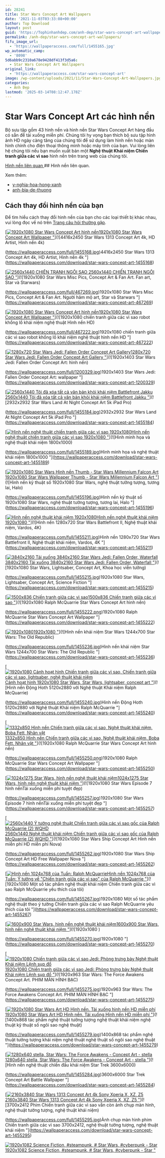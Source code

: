 ```yaml
---
id: 28241
title: Star Wars Concept Art Wallpapers
date: '2021-11-03T03:33:08+00:00'
author: Top Download
layout: post
guid: 'https://Tophinhanhdep.com/anh-dep/star-wars-concept-art-wallpapers/'
permalink: /anh-dep/star-wars-concept-art-wallpapers/
fifu_image_url:
  - 'https://wallpaperaccess.com/full/1455165.jpg'
wp_automatic_camp:
  - '8098'
5d6abb9c2310a678e9428df413f3d5a6:
  - Star Wars Concept Art Wallpapers
original_link:
  - 'https://wallpaperaccess.com/star-wars-concept-art'
image: /wp-content/uploads/2021/11/Star-Wars-Concept-Art-Wallpapers.jpg
categories:
  - Ảnh Đẹp
lastmod: '2025-03-14T08:12:47.178Z'
---
```

# Star Wars Concept Art các hình nền

Bộ sưu tập gồm 43 hình nền và hình nền Star Wars Concept Art hàng đầu có sẵn để tải xuống miễn phí. Chúng tôi hy vọng bạn thích bộ sưu tập hình ảnh HD ngày càng tăng của chúng tôi để sử dụng làm hình nền hoặc màn hình chính cho điện thoại thông minh hoặc máy tính của bạn. Vui lòng liên hệ chúng tôi nếu bạn muốn xuất bản một **Nghệ thuật Khái niệm Chiến tranh giữa các vì sao** hình nền trên trang web của chúng tôi.

[Hình nền liên quan ](#related) ## Hình nền liên quan.

   
 Xem thêm:

   
- [y-nghia-hoa-hong-xanh](https://tophinhanhdep.com/hoa-hong/y-nghia-hoa-hong-xanh/)
- [anh-bia-de-thuong](https://tophinhanhdep.com/anh-bia/anh-bia-de-thuong/)

## Cách thay đổi hình nền của bạn

Để tìm hiểu cách thay đổi hình nền của bạn cho các loại thiết bị khác nhau, vui lòng đọc về nó trên [Trang câu hỏi thường gặp](https://tophinhanhdep.com/faq/).

  
[[![1920x1080 Star Wars Concept Art hình nền](https://wallpaperaccess.com/full/1455165.jpg)1920x1080 Star Wars Concept Art Wallpaper "](https://wallpaperaccess.com/download/star-wars-concept-art-1455165)](![4416x2450 Star Wars 1313 Concept Art 4k, HD Artist, Hình nền 4k)

(https://wallpaperaccess.com/full/1455168.jpg)4416x2450 Star Wars 1313 Concept Art 4k, HD Artist, Hình nền 4k "](https://wallpaperaccess.com/download/star-wars-concept-art-1455168)

[[![2560x1440 CHIẾN TRANH NGÔI SAO](https://wallpaperaccess.com/full/303362.jpg) 2560x1440 CHIẾN TRANH NGÔI SAO "](https://wallpaperaccess.com/download/star-wars-concept-art-303362)](![1920x1080 Star Wars Misc Pics, Concept Art & Fan Art.  Fan art, Star và Starwars)

(https://wallpaperaccess.com/full/467269.jpg)1920x1080 Star Wars Misc Pics, Concept Art &amp; Fan Art. Người hâm mộ art, Star và Starwars "](https://wallpaperaccess.com/download/star-wars-concept-art-467269)

[[![1920x1080 Star Wars Concept Art hình nền](https://wallpaperaccess.com/full/1455178.jpg)1920x1080 Star Wars Concept Art Wallpaper "](https://wallpaperaccess.com/download/star-wars-concept-art-1455178)](![1920x1080 chiến tranh giữa các vì sao robot khổng lồ khái niệm nghệ thuật Hình nền HD)

(https://wallpaperaccess.com/full/467222.jpg)1920x1080 chiến tranh giữa các vì sao robot khổng lồ khái niệm nghệ thuật hình nền HD "](https://wallpaperaccess.com/download/star-wars-concept-art-467222)

[[![1280x720 Star Wars Jedi: Fallen Order Concept Art Gallery](https://wallpaperaccess.com/full/1455180.jpg)1280x720 Star Wars Jedi: Fallen Order Concept Art Gallery "](https://wallpaperaccess.com/download/star-wars-concept-art-1455180)](![1920x1403 Star Wars Jedi: Fallen Order Concept Art: hình nền)

(https://wallpaperaccess.com/full/1200329.jpg)1920x1403 Star Wars Jedi: Fallen Order Concept Art: wallpaper "](https://wallpaperaccess.com/download/star-wars-concept-art-1200329)

[[![2560x1440 Tôi đã xóa tất cả văn bản khỏi khái niệm Battlefront Jakku](https://wallpaperaccess.com/full/1455182.jpg)2560x1440 Tôi đã xóa tất cả văn bản khỏi khái niệm Battlefront Jakku "](https://wallpaperaccess.com/download/star-wars-concept-art-1455182)](![2932x2932 Star Wars Land At Night Concept Art 5k iPad Pro)

(https://wallpaperaccess.com/full/1455184.jpg)2932x2932 Star Wars Land At Night Concept Art 5k iPad Pro "](https://wallpaperaccess.com/download/star-wars-concept-art-1455184)

[[![Hình nền nghệ thuật chiến tranh giữa các vì sao 1920x1080](https://wallpaperaccess.com/full/1455188.jpg)Hình nền nghệ thuật chiến tranh giữa các vì sao 1920x1080 "](https://wallpaperaccess.com/download/star-wars-concept-art-1455188)](![Hình minh họa và nghệ thuật khái niệm 1800x1000)

(https://wallpaperaccess.com/full/1455189.jpg)Hình minh họa và nghệ thuật khái niệm 1800x1000 "](https://wallpaperaccess.com/download/star-wars-concept-art-1455189)

[[![1920x1080 Star Wars Hình nền Thumb - Star Wars Millennium Falcon Art](https://wallpaperaccess.com/full/1455191.jpg)1920x1080 Star Wars Wallpaper Thumb - Star Wars Millennium Falcon Art "](https://wallpaperaccess.com/download/star-wars-concept-art-1455191)](![Hình nền kỹ thuật số 1920x1080 Star Wars, nghệ thuật tưởng tượng, tương lai, Halo)

(https://wallpaperaccess.com/full/1455196.jpg)Hình nền kỹ thuật số 1920x1080 Star Wars, nghệ thuật tưởng tượng, tương lai, Halo "](https://wallpaperaccess.com/download/star-wars-concept-art-1455196)

[[![Hình nền nghệ thuật khái niệm 1920x1080](https://wallpaperaccess.com/full/1455205.jpg)Hình nền nghệ thuật khái niệm 1920x1080 "](https://wallpaperaccess.com/download/star-wars-concept-art-1455205)](![Hình nền 1280x720 Star Wars Battlefront II, Nghệ thuật khái niệm, Vardos, 4K)

(https://wallpaperaccess.com/full/1455211.jpg)Hình nền 1280x720 Star Wars Battlefront II, Nghệ thuật khái niệm, Vardos, 4K "](https://wallpaperaccess.com/download/star-wars-concept-art-1455211)

[[![3840x2160 Tải xuống 3840x2160 Star Wars Jedi: Fallen Order, Waterfall](https://wallpaperaccess.com/full/1200548.jpg)3840x2160 Tải xuống 3840x2160 Star Wars Jedi: Fallen Order, Waterfall "](https://wallpaperaccess.com/download/star-wars-concept-art-1200548)](![1920x1080 Star Wars, Lightsaber, Concept Art, Khoa học viễn tưởng)

(https://wallpaperaccess.com/full/1455215.jpg)1920x1080 Star Wars, Lightsaber, Concept Art, Science Fiction "](https://wallpaperaccess.com/download/star-wars-concept-art-1455215)

[[![1500x836 Chiến tranh giữa các vì sao](https://wallpaperaccess.com/full/1455220.jpg)1500x836 Chiến tranh giữa các vì sao "](https://wallpaperaccess.com/download/star-wars-concept-art-1455220)](![1920x1080 Ralph McQuarrie Star Wars Concept Art hình nền)

(https://wallpaperaccess.com/full/1455222.png)1920x1080 Ralph McQuarrie Star Wars Concept Art Wallpaper "](https://wallpaperaccess.com/download/star-wars-concept-art-1455222)

[[![1920x1080 ](https://wallpaperaccess.com/full/1455227.jpg)1920x1080 "](https://wallpaperaccess.com/download/star-wars-concept-art-1455227)](![Hình nền khái niệm Star Wars 1244x700 Star Wars: The Old Republic)

(https://wallpaperaccess.com/full/1455236.jpg)Hình nền khái niệm Star Wars 1244x700 Star Wars: The Old Republic "](https://wallpaperaccess.com/download/star-wars-concept-art-1455236)

[[![1920x1080 Cảnh hoạt hình Chiến tranh giữa các vì sao, Chiến tranh giữa các vì sao, lightsaber, nghệ thuật khái niệm](https://wallpaperaccess.com/full/1455237.jpg)Cảnh hoạt hình 1920x1080 Star Wars, Star Wars, lightsaber, concept art "](https://wallpaperaccess.com/download/star-wars-concept-art-1455237)](![Hình nền Động Hoth 5120x2880 với Nghệ thuật Khái niệm Ralph McQuarrie)

(https://wallpaperaccess.com/full/1455240.jpg)Hình nền Động Hoth 5120x2880 với Nghệ thuật Khái niệm Ralph McQuarrie "](https://wallpaperaccess.com/download/star-wars-concept-art-1455240)

[[![1332x850 Hình nền Chiến tranh giữa các vì sao, Nghệ thuật khái niệm, Boba Fett, Nhân vật](https://wallpaperaccess.com/full/1455243.jpg)1332x850 Hình nền Chiến tranh giữa các vì sao, Nghệ thuật khái niệm, Boba Fett, Nhân vật "](https://wallpaperaccess.com/download/star-wars-concept-art-1455243)](![1920x1080 Ralph McQuarrie Star Wars Concept Art hình nền)

(https://wallpaperaccess.com/full/1455250.png)1920x1080 Ralph McQuarrie Star Wars Concept Art Wallpaper "](https://wallpaperaccess.com/download/star-wars-concept-art-1455250)

[[![1024x1275 Star Wars, hình nền nghệ thuật khái niệm](https://wallpaperaccess.com/full/1455254.jpg)1024x1275 Star Wars, hình nền nghệ thuật khái niệm "](https://wallpaperaccess.com/download/star-wars-concept-art-1455254)](![1920x1080 Star Wars Episode 7 hình nềnTải xuống miễn phí tuyệt đẹp)

(https://wallpaperaccess.com/full/1455257.jpg)1920x1080 Star Wars Episode 7 hình nềnTải xuống miễn phí tuyệt đẹp "](https://wallpaperaccess.com/download/star-wars-concept-art-1455257)

[[![2560x1440 Ý tưởng nghệ thuật Chiến tranh giữa các vì sao gốc của Ralph McQuarrie (2) WQHD](https://wallpaperaccess.com/full/1455259.jpg)2560x1440 Nghệ thuật khái niệm Chiến tranh giữa các vì sao gốc của Ralph McQuarrie (2) WQHD "](https://wallpaperaccess.com/download/star-wars-concept-art-1455259)](![1920x1080 Star Wars Ship Concept Art Hình nền miễn phí HD miễn phí Nova)

(https://wallpaperaccess.com/full/1455262.jpg)1920x1080 Star Wars Ship Concept Art HD Free Wallpaper Nova "](https://wallpaperaccess.com/download/star-wars-concept-art-1455262)

[[![Hình nền 1024x768 của Tuần: Ralph McQuarrie ](https://wallpaperaccess.com/full/1455265.jpg)Hình nền 1024x768 của Tuần: Ý tưởng về "Chiến tranh giữa các vì sao" của Ralph McQuarrie "](https://wallpaperaccess.com/download/star-wars-concept-art-1455265)](![1920x1080 Một số tác phẩm nghệ thuật khái niệm Chiến tranh giữa các vì sao Ralph McQuarrie yêu thích của tôi)

(https://wallpaperaccess.com/full/1455267.jpg)1920x1080 Một số tác phẩm nghệ thuật theo ý tưởng Chiến tranh giữa các vì sao Ralph McQuarrie yêu thích của tôi "](https://wallpaperaccess.com/download/star-wars-concept-art-1455267)

[[![1600x900 Star Wars, hình nền nghệ thuật khái niệm](https://wallpaperaccess.com/full/1455268.jpg)1600x900 Star Wars, hình nền nghệ thuật khái niệm "](https://wallpaperaccess.com/download/star-wars-concept-art-1455268)](![1920x1080 )

(https://wallpaperaccess.com/full/1455270.jpg)1920x1080 "](https://wallpaperaccess.com/download/star-wars-concept-art-1455270)

[[![1920x1080 Chiến tranh giữa các vì sao Jedi: Phòng trưng bày Nghệ thuật Khái niệm Lệnh sụp đổ](https://wallpaperaccess.com/full/1455273.jpg)1920x1080 Chiến tranh giữa các vì sao Jedi: Phòng trưng bày Nghệ thuật Khái niệm Lệnh sụp đổ "](https://wallpaperaccess.com/download/star-wars-concept-art-1455273)](![1920x963 Star Wars: The Force Awakens Concept Art.  PHIM MÀN HÌNH BẠC)

(https://wallpaperaccess.com/full/1455275.jpg)1920x963 Star Wars: The Force Awakens Concept Art. PHIM MÀN HÌNH BẠC "](https://wallpaperaccess.com/download/star-wars-concept-art-1455275)

[[![1920x1080 Star Wars Art HD Hình nền.  Tải xuống hình nền HD miễn phí](https://wallpaperaccess.com/full/467315.jpg)1920x1080 Star Wars Art HD Hình nền. Tải xuống Hình nền HD miễn phí "](https://wallpaperaccess.com/download/star-wars-concept-art-467315)](![1400x868 tác phẩm nghệ thuật tưởng tượng nghệ thuật khái niệm nghệ thuật kỹ thuật số ngôi sao nghệ thuật)

(https://wallpaperaccess.com/full/1455279.jpg)1400x868 tác phẩm nghệ thuật tưởng tượng khái niệm nghệ thuật nghệ thuật số ngôi sao nghệ thuật "](https://wallpaperaccess.com/download/star-wars-concept-art-1455279)

[[![1280x640 stella, Star Wars: The Force Awakens - Concept Art - stella](https://wallpaperaccess.com/full/1455280.jpg)1280x640 stella, Star Wars: The Force Awakens - Concept Art - stella "](https://wallpaperaccess.com/download/star-wars-concept-art-1455280)](![Hình nền nghệ thuật chiến đấu khái niệm Star Trek 3600x6000)

(https://wallpaperaccess.com/full/1455284.jpg)3600x6000 Star Trek Concept Art Battle Wallpaper "](https://wallpaperaccess.com/download/star-wars-concept-art-1455284)

[[![2160x3840 Star Wars 1313 Concept Art 4k Sony Xperia X, XZ, Z5](https://wallpaperaccess.com/full/1455291.jpg)2160x3840 Star Wars 1313 Concept Art 4k Sony Xperia X, XZ, Z5 "](https://wallpaperaccess.com/download/star-wars-concept-art-1455291)](![3700x2412 Phim Chiến tranh giữa các vì sao vẫn còn ảnh chụp màn hình, nghệ thuật tưởng tượng, nghệ thuật khái niệm)

(https://wallpaperaccess.com/full/1455295.jpg)Ảnh chụp màn hình phim Chiến tranh giữa các vì sao 3700x2412, nghệ thuật tưởng tượng, nghệ thuật khái niệm "](https://wallpaperaccess.com/download/star-wars-concept-art-1455295)

[![1920x1082 Science Fiction, #steampunk, # Star Wars, #cyberpunk - Star](https://wallpaperaccess.com/full/1455303.jpg)1920x1082 Science Fiction, #steampunk, # Star Wars, #cyberpunk - Star "](https://wallpaperaccess.com/download/star-wars-concept-art-1455303)
